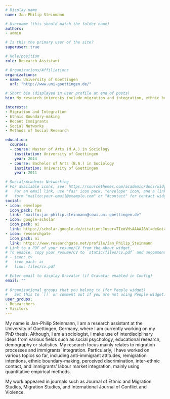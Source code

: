 ```yaml
---
# Display name
name: Jan-Philip Steinmann

# Username (this should match the folder name)
authors:
- admin

# Is this the primary user of the site?
superuser: true

# Role/position
role: Research Assistant

# Organizations/Affiliations
organizations:
- name: University of Goettingen
  url: "http://www.uni-goettingen.de/"

# Short bio (displayed in user profile at end of posts)
bio: My research interests include migration and integration, ethnic boundary-making, social networks and methods of social research.

interests:
- Migration and Integration
- Ethnic Boundary-making
- Recent Immigrants
- Social Networks
- Methods of Social Research

education:
  courses:
  - course: Master of Arts (M.A.) in Sociology
    institution: University of Goettingen
    year: 2014
  - course: Bachelor of Arts (B.A.) in Sociology
    institution: University of Goettingen 
    year: 2011

# Social/Academic Networking
# For available icons, see: https://sourcethemes.com/academic/docs/widgets/#icons
#   For an email link, use "fas" icon pack, "envelope" icon, and a link in the
#   form "mailto:your-email@example.com" or "#contact" for contact widget.
social:
- icon: envelope
  icon_pack: fas
  link: "mailto:jan-philip.steinmann@sowi.uni-goettingen.de"
- icon: google-scholar
  icon_pack: ai
  link: https://scholar.google.de/citations?user=TIeoVHsAAAAJ&hl=de&oi=ao
- icon: researchgate
  icon_pack: ai
  link: https://www.researchgate.net/profile/Jan_Philip_Steinmann
# Link to a PDF of your resume/CV from the About widget.
# To enable, copy your resume/CV to `static/files/cv.pdf` and uncomment the lines below.  
# - icon: cv
#   icon_pack: ai
#   link: files/cv.pdf

# Enter email to display Gravatar (if Gravatar enabled in Config)
email: ""
  
# Organizational groups that you belong to (for People widget)
#   Set this to `[]` or comment out if you are not using People widget.  
user_groups:
- Researchers
- Visitors
---
```


My name is Jan-Philip Steinmann, I am a research assistant at the University of Goettingen, Germany, where I am currently working on my PhD thesis. Although, I am a sociologist, I make use of interdisciplinary ideas from various fields such as social psychology, educational research, demography or statistics. My research focus mainly relates to migration processes and immigrants’ integration. Particularly, I have worked on various topics so far, including anti-immigrant attitudes, remigration intentions, ethnic boundary-making, perceived discrimination, inter-ethnic contact, and immigrants’ labour market integration, mainly using quantitative empirical methods.

My work appeared in journals such as Journal of Ethnic and Migration Studies, Migration Studies, and International Journal of Conflict and Violence.

